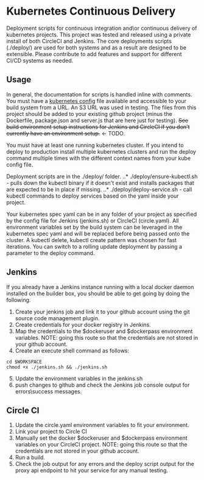 
# Kubernetes Continuous Delivery
Deployment scripts for continuous integration and\or continuous delivery of kubernetes projects. This project was tested and released using a private install of both CircleCI and Jenkins. The core deployments scripts (./deploy/) are used for both systems and as a result are designed to be extensible. Please contribute to add features and support for different CI/CD systems as needed.

## Usage

In general, the documentation for scripts is handled inline with comments. You must have a [kubernetes config](http://kubernetes.io/v1.0/docs/user-guide/kubeconfig-file.html) file available and accessible to your build system from a URL. An S3 URL was used in testing. The files from this project should be added to your existing github project (minus the Dockerfile, package.json and server.js that are here just for testing).  ~~See build environment setup instructions for Jenkins and CircleCI if you don't currently have an environment setup.~~ <- TODO.

You must have at least one running kubernetes cluster. If you intend to deploy to production install multiple kubernetes clusters and run the deploy command multiple times with the different context names from your kube config file.

Deployment scripts are in the ./deploy/ folder.
..* ./deploy/ensure-kubectl.sh - pulls down the kubectl binary if it doesn't exist and installs packages that are expected to be in place if missing.
..* ./deploy/deploy-service.sh - call kubectl commands to deploy services based on the yaml inside your project.

Your kubernetes spec yaml can be in any folder of your project as specified by the config file for Jenkins (jenkins.sh) or CircleCI (circle.yaml). All environment variables set by the build system can be leveraged in the kubernetes spec yaml and will be replaced before being passed onto the cluster. A kubectl delete, kubectl create pattern was chosen for fast iterations. You can switch to a rolling update deployment by passing a parameter to the deploy command.


## Jenkins
If you already have a Jenkins instance running with a local docker daemon installed on the builder box, you should be able to get going by doing the following.

1. Create your jenkins job and link it to your github account using the git source code management plugin.
2. Create credentials for your docker registry in Jenkins.
3. Map the credentials to the $dockeruser and $dockerpass environment variables. NOTE: going this route so that the credentials are not stored in your github account.
4. Create an execute shell command as follows:
```
cd $WORKSPACE
chmod +x ./jenkins.sh && ./jenkins.sh
```
5. Update the environment variables in the jenkins.sh
6. push changes to github and check the Jenkins job console output for errors\success messages.

## Circle CI
1. Update the circle.yaml environment variables to fit your environment.
2. Link your project to Circle CI
3. Manually set the docker $dockeruser and $dockerpass environment variables on your CircleCI project. NOTE: going this route so that the credentials are not stored in your github account.
4. Run a build.
3. Check the job output for any errors and the deploy script output for the proxy api endpoint to hit your service for any manual testing.